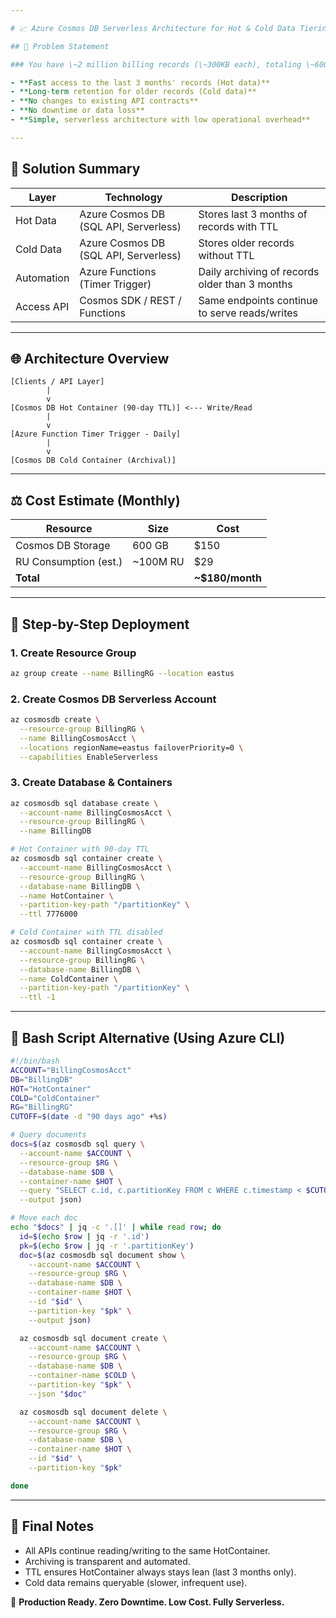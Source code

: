 ```yaml
---

# 📈 Azure Cosmos DB Serverless Architecture for Hot & Cold Data Tiering

## 📄 Problem Statement

### You have \~2 million billing records (\~300KB each), totaling \~600GB. You require:

- **Fast access to the last 3 months' records (Hot data)**
- **Long-term retention for older records (Cold data)**
- **No changes to existing API contracts**
- **No downtime or data loss**
- **Simple, serverless architecture with low operational overhead**

---
```


## 📝 Solution Summary

| Layer      | Technology                            | Description                                    |
| ---------- | ------------------------------------- | ---------------------------------------------- |
| Hot Data   | Azure Cosmos DB (SQL API, Serverless) | Stores last 3 months of records with TTL       |
| Cold Data  | Azure Cosmos DB (SQL API, Serverless) | Stores older records without TTL               |
| Automation | Azure Functions (Timer Trigger)       | Daily archiving of records older than 3 months |
| Access API | Cosmos SDK / REST / Functions         | Same endpoints continue to serve reads/writes  |

---

## 🌐 Architecture Overview

```
[Clients / API Layer]
        |
        v
[Cosmos DB Hot Container (90-day TTL)] <--- Write/Read
        |
        v
[Azure Function Timer Trigger - Daily]
        |
        v
[Cosmos DB Cold Container (Archival)]
```

---

## ⚖️ Cost Estimate (Monthly)

| Resource              | Size      | Cost              |
| --------------------- | --------- | ----------------- |
| Cosmos DB Storage     | 600 GB    | \$150             |
| RU Consumption (est.) | \~100M RU | \$29              |
| **Total**             |           | **\~\$180/month** |

---

## 🚀 Step-by-Step Deployment

### 1. Create Resource Group

```bash
az group create --name BillingRG --location eastus
```

### 2. Create Cosmos DB Serverless Account

```bash
az cosmosdb create \
  --resource-group BillingRG \
  --name BillingCosmosAcct \
  --locations regionName=eastus failoverPriority=0 \
  --capabilities EnableServerless
```

### 3. Create Database & Containers

```bash
az cosmosdb sql database create \
  --account-name BillingCosmosAcct \
  --resource-group BillingRG \
  --name BillingDB

# Hot Container with 90-day TTL
az cosmosdb sql container create \
  --account-name BillingCosmosAcct \
  --resource-group BillingRG \
  --database-name BillingDB \
  --name HotContainer \
  --partition-key-path "/partitionKey" \
  --ttl 7776000

# Cold Container with TTL disabled
az cosmosdb sql container create \
  --account-name BillingCosmosAcct \
  --resource-group BillingRG \
  --database-name BillingDB \
  --name ColdContainer \
  --partition-key-path "/partitionKey" \
  --ttl -1
```


---

## 🔄 Bash Script Alternative (Using Azure CLI)

```bash
#!/bin/bash
ACCOUNT="BillingCosmosAcct"
DB="BillingDB"
HOT="HotContainer"
COLD="ColdContainer"
RG="BillingRG"
CUTOFF=$(date -d "90 days ago" +%s)

# Query documents
docs=$(az cosmosdb sql query \
  --account-name $ACCOUNT \
  --resource-group $RG \
  --database-name $DB \
  --container-name $HOT \
  --query "SELECT c.id, c.partitionKey FROM c WHERE c.timestamp < $CUTOFF" \
  --output json)

# Move each doc
echo "$docs" | jq -c '.[]' | while read row; do
  id=$(echo $row | jq -r '.id')
  pk=$(echo $row | jq -r '.partitionKey')
  doc=$(az cosmosdb sql document show \
    --account-name $ACCOUNT \
    --resource-group $RG \
    --database-name $DB \
    --container-name $HOT \
    --id "$id" \
    --partition-key "$pk" \
    --output json)

  az cosmosdb sql document create \
    --account-name $ACCOUNT \
    --resource-group $RG \
    --database-name $DB \
    --container-name $COLD \
    --partition-key "$pk" \
    --json "$doc"

  az cosmosdb sql document delete \
    --account-name $ACCOUNT \
    --resource-group $RG \
    --database-name $DB \
    --container-name $HOT \
    --id "$id" \
    --partition-key "$pk"

done
```

---

## 📝 Final Notes

- All APIs continue reading/writing to the same HotContainer.
- Archiving is transparent and automated.
- TTL ensures HotContainer always stays lean (last 3 months only).
- Cold data remains queryable (slower, infrequent use).

🚀 **Production Ready. Zero Downtime. Low Cost. Fully Serverless.**

